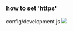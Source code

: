 ### how to set 'https'
config/development.js
![](blob:https://medium.com/ea33bd64-6f29-49bf-9289-3d564bc7af60)


